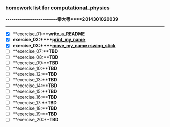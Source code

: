### homework list for computational_physics
 **-------------------------秦大粤****2014301020039**
***
- [x] **exercise_01:****write_a_README**  
- [x] **exercise_02:****[print_my_name](https://github.com/OrionPaxxx/computational_physics_N2014301020039/blob/master/exercise_02.py)**    
- [x] **exercise_03:****[move_my_name+swing_stick](https://github.com/OrionPaxxx/computational_physics_N2014301020039/blob/master/exercise_03/exercise_03.md)**
- [ ] **exercise_07:****TBD**   
- [ ] **exercise_08:****TBD**   
- [ ] **exercise_09:****TBD**   
- [ ] **exercise_10:****TBD**   
- [ ] **exercise_12:****TBD**   
- [ ] **exercise_13:****TBD**   
- [ ] **exercise_14:****TBD**   
- [ ] **exercise_15:****TBD**   
- [ ] **exercise_16:****TBD**   
- [ ] **exercise_17:****TBD**   
- [ ] **exercise_18:****TBD**   
- [ ] **exercise_19:****TBD**   
- [ ] **exercise_20:****TBD**
